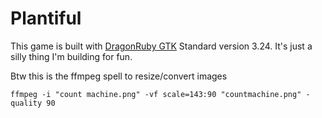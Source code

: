 # Plantiful
This game is built with [DragonRuby GTK](https://dragonruby.itch.io/dragonruby-gtk) Standard version 3.24. It's just a silly thing I'm building for fun.

Btw this is the ffmpeg spell to resize/convert images
```
ffmpeg -i "count machine.png" -vf scale=143:90 "countmachine.png" -quality 90
```